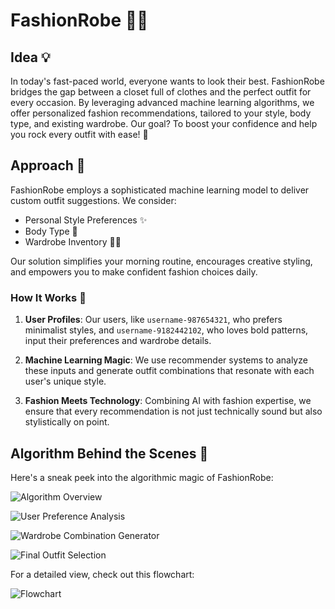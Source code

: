 # FashionRobe 👗👔

## Idea 💡

In today's fast-paced world, everyone wants to look their best. FashionRobe bridges the gap between a closet full of clothes and the perfect outfit for every occasion. By leveraging advanced machine learning algorithms, we offer personalized fashion recommendations, tailored to your style, body type, and existing wardrobe. Our goal? To boost your confidence and help you rock every outfit with ease! 🌟

## Approach 🚀

FashionRobe employs a sophisticated machine learning model to deliver custom outfit suggestions. We consider:

- Personal Style Preferences ✨
- Body Type 🧍
- Wardrobe Inventory 👚👖

Our solution simplifies your morning routine, encourages creative styling, and empowers you to make confident fashion choices daily.

### How It Works 🤖

1. **User Profiles**: Our users, like `username-987654321`, who prefers minimalist styles, and `username-9182442102`, who loves bold patterns, input their preferences and wardrobe details.
   
2. **Machine Learning Magic**: We use recommender systems to analyze these inputs and generate outfit combinations that resonate with each user's unique style.

3. **Fashion Meets Technology**: Combining AI with fashion expertise, we ensure that every recommendation is not just technically sound but also stylistically on point.

## Algorithm Behind the Scenes 🧠

Here's a sneak peek into the algorithmic magic of FashionRobe:

![Algorithm Overview](https://github.com/pavankumar19992208/frost_hack/assets/96653443/bf09d621-cd7e-45d0-8d7d-ce72872d01aa)

![User Preference Analysis](https://github.com/pavankumar19992208/frost_hack/assets/96653443/a08dc1ee-88c4-4de1-bbc6-bf67538367f3)

![Wardrobe Combination Generator](https://github.com/pavankumar19992208/frost_hack/assets/96653443/764d3928-859f-4beb-bf81-88df46ebee8e)

![Final Outfit Selection](https://github.com/pavankumar19992208/frost_hack/assets/96653443/1a6e02bf-74c0-4bb6-839b-3795d593b9a1)

For a detailed view, check out this flowchart:

![Flowchart](https://github.com/pavankumar19992208/frost_hack/assets/96653443/8f314dca-5c38-420c-9719-3e80d22074ce)
